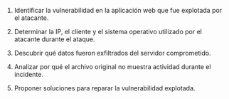 1. Identificar la vulnerabilidad en la aplicación web que fue explotada por el atacante.

2. Determinar la IP, el cliente y el sistema operativo utilizado por el atacante durante el ataque.

3. Descubrir qué datos fueron exfiltrados del servidor comprometido.

4. Analizar por qué el archivo original no muestra actividad durante el incidente.

5. Proponer soluciones para reparar la vulnerabilidad explotada.
